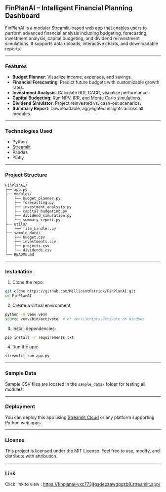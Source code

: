 ##  FinPlanAI – Intelligent Financial Planning Dashboard

FinPlanAI is a modular Streamlit-based web app that enables users to perform advanced financial analysis including budgeting, forecasting, investment analysis, capital budgeting, and dividend reinvestment simulations. It supports data uploads, interactive charts, and downloadable reports.

---

###  Features

* **Budget Planner**: Visualize income, expenses, and savings.
* **Financial Forecasting**: Predict future budgets with customizable growth rates.
* **Investment Analysis**: Calculate ROI, CAGR, visualize performance.
* **Capital Budgeting**: Run NPV, IRR, and Monte Carlo simulations.
* **Dividend Simulator**: Project reinvested vs. cash-out scenarios.
* **Summary Report**: Downloadable, aggregated insights across all modules.

---

###  Technologies Used

* Python
* [Streamlit](https://streamlit.io/)
* Pandas
* Plotly

---

###  Project Structure

```
FinPlanAI/
├── app.py
├── modules/
│   ├── budget_planner.py
│   ├── forecasting.py
│   ├── investment_analysis.py
│   ├── capital_budgeting.py
│   ├── dividend_simulation.py
│   └── summary_report.py
├── utils/
│   └── file_handler.py
├── sample_data/
│   ├── budget.csv
│   ├── investments.csv
│   ├── projects.csv
│   └── dividends.csv
└── README.md
```

---

###  Installation

1. Clone the repo:

```bash
git clone https://github.com/MillicentPatrick/FinPlanAI.git
cd FinPlanAI
```

2. Create a virtual environment:

```bash
python -m venv venv
source venv/bin/activate  # or venv\Scripts\activate on Windows
```

3. Install dependencies:

```bash
pip install -r requirements.txt
```

4. Run the app:

```bash
streamlit run app.py
```

---

###  Sample Data

Sample CSV files are located in the `sample_data/` folder for testing all modules.

---

###  Deployment

You can deploy this app using [Streamlit Cloud](https://streamlit.io/cloud) or any platform supporting Python web apps.

---

###  License

This project is licensed under the MIT License. Feel free to use, modify, and distribute with attribution.

---

### Link
Click link to view : https://finplanai-yxc773jfgadebzawgqgzb8.streamlit.app/
